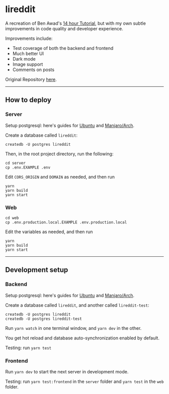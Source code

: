 # lireddit

A recreation of Ben Awad's [14 hour Tutorial][1], but with my own subtle
improvements in code quality and developer experience.

Improvements include:

- Test coverage of both the backend and frontend
- Much better UI
- Dark mode
- Image support
- Comments on posts

Original Repository [here](https://github.com/benawad/lireddit).

---

## How to deploy

### Server

Setup postgresql: here's guides for [Ubuntu][2] and [Manjaro/Arch][3].

Create a database called `lireddit`:

```console
createdb -U postgres lireddit
```

Then, in the root project directory, run the following:

```console
cd server
cp .env.EXAMPLE .env
```

Edit `CORS_ORIGIN` and `DOMAIN` as needed, and then run

```console
yarn
yarn build
yarn start
```

### Web

```console
cd web
cp .env.production.local.EXAMPLE .env.production.local
```

Edit the variables as needed, and then run

```console
yarn
yarn build
yarn start
```

---

## Development setup

### Backend

Setup postgresql: here's guides for [Ubuntu][2] and [Manjaro/Arch][3].

Create a database called `lireddit`, and another called `lireddit-test`:


```console
createdb -U postgres lireddit
createdb -U postgres lireddit-test
```

Run `yarn watch` in one terminal window, and `yarn dev` in the other.

You get hot reload and database auto-synchronization enabled by default.

Testing: run `yarn test`

### Frontend

Run `yarn dev` to start the next server in development mode.

Testing: run `yarn test:frontend` in the `server` folder and `yarn test` in the
`web` folder.

[1]: https://www.youtube.com/watch?v=I6ypD7qv3Z8
[2]: https://www.digitalocean.com/community/tutorials/how-to-install-and-use-postgresql-on-ubuntu-20-04
[3]: https://dev.to/tusharsadhwani/how-to-setup-postgresql-on-manjaro-linux-arch-412l
